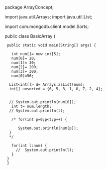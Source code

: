package ArrayConcept;

import java.util.Arrays;
import java.util.List;

import com.mongodb.client.model.Sorts;

public class BasicArray {
	
	 public static void main(String[] args) {
		 
	   int num[]= new int[5];
	   num[0]= 20;
	   num[1]= 30;
	   num[2]= 200;
	   num[3]= 300;
	   num[0]=56;
	  
	  List<int[]> d= Arrays.asList(num);
	  int[] unsorted = {6, 5, 3, 1, 8, 7, 2, 4};
	  
	  
	  // System.out.println(num[0]);
	   int t= num.length;
	  // System.out.println(t);
	   
	   /* for(int p=0;p<t;p++) {                     
		  
		  System.out.println(num[p]);
	  }
	  */
	   
	   for(int l:num) {
		 //  System.out.println(l);
	   }
	 }
	 }
